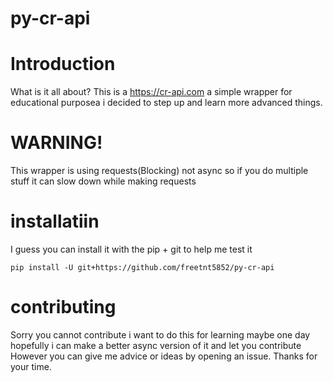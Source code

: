 # py-cr-api

# Introduction
What is it all about?
This is a https://cr-api.com a simple wrapper for educational purposea i decided to step up and learn more advanced things.

# WARNING!
This wrapper is using requests(Blocking) not async so if you do multiple stuff it can slow down while making requests
# installatiin
I guess you can install it with the pip + git to help me test it

`pip install -U git+https://github.com/freetnt5852/py-cr-api`
# contributing
Sorry you cannot contribute i want to do this for learning maybe one day hopefully i can make a better async version of it and let you contribute
However you can give me advice or ideas by opening an issue.
Thanks for your time.
